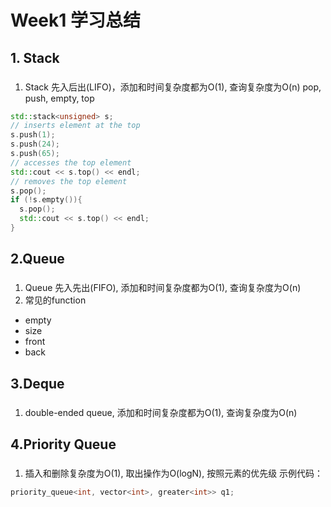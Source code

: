 # Week1 学习总结
## 1. Stack
### 
1. Stack 先入后出(LIFO)，添加和时间复杂度都为O(1), 查询复杂度为O(n)
pop, push, empty, top
```C++
std::stack<unsigned> s;
// inserts element at the top
s.push(1);
s.push(24);
s.push(65);
// accesses the top element
std::cout << s.top() << endl;
// removes the top element
s.pop();
if (!s.empty()){
  s.pop();
  std::cout << s.top() << endl;
}
```

## 2.Queue
### 
1. Queue 先入先出(FIFO), 添加和时间复杂度都为O(1), 查询复杂度为O(n)
2. 常见的function
* empty
* size
* front 
* back 

## 3.Deque
### 
1. double-ended queue, 添加和时间复杂度都为O(1), 查询复杂度为O(n)

## 4.Priority Queue
###
1. 插入和删除复杂度为O(1), 取出操作为O(logN), 按照元素的优先级
示例代码：
```c++
priority_queue<int, vector<int>, greater<int>> q1;






